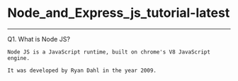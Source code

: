 # Node_and_Express_js_tutorial-latest
----------------------------------------------------------------------------------------------------------

Q1. What is Node JS?
    
    Node JS is a JavaScript runtime, built on chrome's V8 JavaScript engine.

    It was developed by Ryan Dahl in the year 2009.
    

